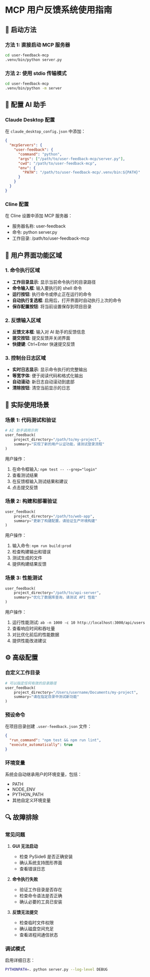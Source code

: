 # MCP 用户反馈系统使用指南

## 🚀 启动方法

### 方法 1: 直接启动 MCP 服务器
```bash
cd user-feedback-mcp
.venv/bin/python server.py
```

### 方法 2: 使用 stdio 传输模式
```bash
cd user-feedback-mcp
.venv/bin/python -m server
```

## 🔧 配置 AI 助手

### Claude Desktop 配置
在 `claude_desktop_config.json` 中添加：

```json
{
  "mcpServers": {
    "user-feedback": {
      "command": "python",
      "args": ["/path/to/user-feedback-mcp/server.py"],
      "cwd": "/path/to/user-feedback-mcp",
      "env": {
        "PATH": "/path/to/user-feedback-mcp/.venv/bin:${PATH}"
      }
    }
  }
}
```

### Cline 配置
在 Cline 设置中添加 MCP 服务器：
- 服务器名称: user-feedback
- 命令: python server.py
- 工作目录: /path/to/user-feedback-mcp

## 📱 用户界面功能区域

### 1. 命令执行区域
- **工作目录显示**: 显示当前命令执行的目录路径
- **命令输入框**: 输入要执行的 shell 命令
- **运行按钮**: 执行命令或停止正在运行的命令
- **自动执行复选框**: 启用后，打开界面时自动执行上次的命令
- **保存配置按钮**: 将当前设置保存到项目目录

### 2. 反馈输入区域
- **反馈文本框**: 输入对 AI 助手的反馈信息
- **提交按钮**: 提交反馈并关闭界面
- **快捷键**: Ctrl+Enter 快速提交反馈

### 3. 控制台日志区域
- **实时日志显示**: 显示命令执行的完整输出
- **等宽字体**: 便于阅读代码和格式化输出
- **自动滚动**: 新日志自动滚动到底部
- **清除按钮**: 清空当前显示的日志

## 🎯 实际使用场景

### 场景 1: 代码测试和验证
```python
# AI 助手调用示例
user_feedback(
    project_directory="/path/to/my-project",
    summary="实现了新的用户认证功能，请测试登录流程"
)
```

用户操作：
1. 在命令框输入: `npm test -- --grep="login"`
2. 查看测试结果
3. 在反馈框输入测试结果和建议
4. 点击提交反馈

### 场景 2: 构建和部署验证
```python
user_feedback(
    project_directory="/path/to/web-app",
    summary="更新了构建配置，请验证生产环境构建"
)
```

用户操作：
1. 输入命令: `npm run build:prod`
2. 检查构建输出和错误
3. 测试生成的文件
4. 提供构建结果反馈

### 场景 3: 性能测试
```python
user_feedback(
    project_directory="/path/to/api-server",
    summary="优化了数据库查询，请测试 API 性能"
)
```

用户操作：
1. 运行性能测试: `ab -n 1000 -c 10 http://localhost:3000/api/users`
2. 查看响应时间和吞吐量
3. 对比优化前后的性能数据
4. 提供性能改进建议

## ⚙️ 高级配置

### 自定义工作目录
```python
# 可以指定任何有效的目录路径
user_feedback(
    project_directory="/Users/username/Documents/my-project",
    summary="请在指定目录中测试新功能"
)
```

### 预设命令
在项目目录创建 `.user-feedback.json` 文件：
```json
{
  "run_command": "npm test && npm run lint",
  "execute_automatically": true
}
```

### 环境变量
系统会自动继承用户的环境变量，包括：
- PATH
- NODE_ENV
- PYTHON_PATH
- 其他自定义环境变量

## 🔍 故障排除

### 常见问题

1. **GUI 无法启动**
   - 检查 PySide6 是否正确安装
   - 确认系统支持图形界面
   - 查看错误日志

2. **命令执行失败**
   - 验证工作目录是否存在
   - 检查命令语法是否正确
   - 确认必要的工具已安装

3. **反馈无法提交**
   - 检查临时文件权限
   - 确认磁盘空间充足
   - 查看进程间通信状态

### 调试模式
启用详细日志：
```bash
PYTHONPATH=. python server.py --log-level DEBUG
```
